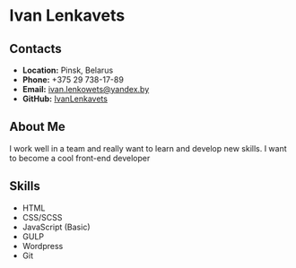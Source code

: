 
# __Ivan Lenkavets__

## __Contacts__
- __Location:__ Pinsk, Belarus
- __Phone:__ +375 29 738-17-89
- __Email:__ ivan.lenkowets@yandex.by
- __GitHub:__ [IvanLenkavets](https://github.com/IvanLenkavets)

## __About Me__
I work well in a team and really want to learn and develop new skills.
I want to become a cool front-end developer

## __Skills__
- HTML
- CSS/SCSS
- JavaScript (Basic)
- GULP
- Wordpress
- Git
